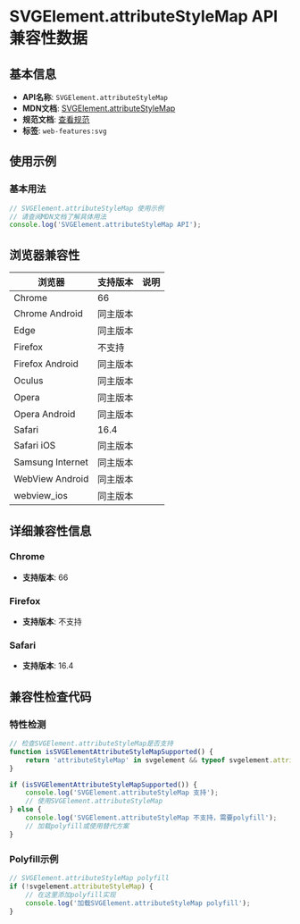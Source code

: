 # SVGElement.attributeStyleMap API 兼容性数据

## 基本信息

- **API名称**: `SVGElement.attributeStyleMap`
- **MDN文档**: [SVGElement.attributeStyleMap](https://developer.mozilla.org/docs/Web/API/SVGElement/attributeStyleMap)
- **规范文档**: [查看规范](https://drafts.css-houdini.org/css-typed-om/#dom-elementcssinlinestyle-attributestylemap)
- **标签**: `web-features:svg`

## 使用示例

### 基本用法

```javascript
// SVGElement.attributeStyleMap 使用示例
// 请查阅MDN文档了解具体用法
console.log('SVGElement.attributeStyleMap API');
```

## 浏览器兼容性

| 浏览器 | 支持版本 | 说明 |
|--------|----------|------|
| Chrome | 66 |  |
| Chrome Android | 同主版本 |  |
| Edge | 同主版本 |  |
| Firefox | 不支持 |  |
| Firefox Android | 同主版本 |  |
| Oculus | 同主版本 |  |
| Opera | 同主版本 |  |
| Opera Android | 同主版本 |  |
| Safari | 16.4 |  |
| Safari iOS | 同主版本 |  |
| Samsung Internet | 同主版本 |  |
| WebView Android | 同主版本 |  |
| webview_ios | 同主版本 |  |

## 详细兼容性信息

### Chrome

- **支持版本**: 66

### Firefox

- **支持版本**: 不支持

### Safari

- **支持版本**: 16.4

## 兼容性检查代码

### 特性检测

```javascript
// 检查SVGElement.attributeStyleMap是否支持
function isSVGElementAttributeStyleMapSupported() {
    return 'attributeStyleMap' in svgelement && typeof svgelement.attributeStyleMap === 'function';
}

if (isSVGElementAttributeStyleMapSupported()) {
    console.log('SVGElement.attributeStyleMap 支持');
    // 使用SVGElement.attributeStyleMap
} else {
    console.log('SVGElement.attributeStyleMap 不支持，需要polyfill');
    // 加载polyfill或使用替代方案
}
```

### Polyfill示例

```javascript
// SVGElement.attributeStyleMap polyfill
if (!svgelement.attributeStyleMap) {
    // 在这里添加polyfill实现
    console.log('加载SVGElement.attributeStyleMap polyfill');
}
```

